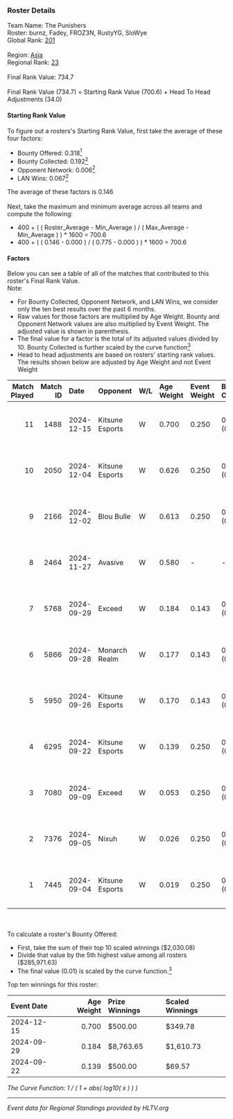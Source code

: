 ### Roster Details<br />
Team Name: The Punishers<br />
Roster: burnz, Fadey, FROZ3N, RustyYG, SloWye<br />
Global Rank: [201](../../standings_global_2025_02_28.md)<br />
<br />
Region: [Asia]( ../../standings_asia_2025_02_28.md)<br />
Regional Rank: [23]( ../../standings_asia_2025_02_28.md)<br />
<br />
Final Rank Value:  734.7<br />
<br />
Final Rank Value (734.7) = Starting Rank Value (700.6) + Head To Head Adjustments (34.0)<br />

#### Starting Rank Value<br />
To figure out a rosters's Starting Rank Value, first take the average of these four factors:<br />
- Bounty Offered: 0.318[<sup>1</sup>](#table2)
- Bounty Collected: 0.192[<sup>2</sup>](#table1)
- Opponent Network: 0.006[<sup>2</sup>](#table1)
- LAN Wins: 0.067[<sup>2</sup>](#table1)

The average of these factors is 0.146<br />
<br />
Next, take the maximum and minimum average across all teams and compute the following:<br />
- 400 + ( ( Roster_Average - Min_Average ) / ( Max_Average - Min_Average ) ) * 1600 = 700.6
- 400 + ( ( 0.146 - 0.000 ) / ( 0.775 - 0.000 ) ) * 1600 = 700.6


#### Factors<br />
Below you can see a table of all of the matches that contributed to this roster's Final Rank Value.<br />
Note:<br />

- For Bounty Collected, Opponent Network, and LAN Wins, we consider only the ten best results over the past 6 months.
- Raw values for those factors are multiplied by Age Weight. Bounty and Opponent Network values are also multiplied by Event Weight. The adjusted value is shown in parenthesis.
- The final value for a factor is the total of its adjusted values divided by 10. Bounty Collected is further scaled by the curve function[<sup>3</sup>](#curveFunction)
- Head to head adjustments are based on rosters' starting rank values. The results shown below are adjusted by Age Weight and not Event Weight
<span id="table1"></span><br />


| Match Played | Match ID | Date       | Opponent        | W/L | Age Weight | Event Weight | Bounty Collected | Opponent Network | LAN Wins  | H2H Adj. | Roster                                |
| -: | -: | :- | :- | :- | :- | :- | :- | :- | :- | -: | :- |
|           11 |     1488 | 2024-12-15 | Kitsune Esports | W   | 0.700      | 0.250        | 0.001 (0.000)    | 0.106 (0.019)    | 0 (0.000) |     7.75 | burnz, Fadey, FROZ3N, RustyYG, SloWye |
|           10 |     2050 | 2024-12-04 | Kitsune Esports | W   | 0.626      | 0.250        | 0.001 (0.000)    | 0.106 (0.017)    | 0 (0.000) |     7.05 | burnz, Fadey, FROZ3N, RustyYG, SloWye |
|            9 |     2166 | 2024-12-02 | Blou Bulle      | W   | 0.613      | 0.250        | 0.000 (0.000)    | 0.093 (0.014)    | 0 (0.000) |     6.83 | burnz, Fadey, FROZ3N, RustyYG, SloWye |
|            8 |     2464 | 2024-11-27 | Avasive         | W   | 0.580      | -            | -                | -                | 0 (0.000) |     2.71 | burnz, Fadey, FROZ3N, RustyYG, SloWye |
|            7 |     5768 | 2024-09-29 | Exceed          | W   | 0.184      | 0.143        | 0.003 (0.000)    | 0.019 (0.001)    | 1 (0.184) |     2.41 | burnz, Fadey, FROZ3N, RustyYG, SloWye |
|            6 |     5866 | 2024-09-28 | Monarch Realm   | W   | 0.177      | 0.143        | 0.001 (0.000)    | 0.018 (0.000)    | 1 (0.177) |     2.23 | burnz, Fadey, FROZ3N, RustyYG, SloWye |
|            5 |     5950 | 2024-09-26 | Kitsune Esports | W   | 0.170      | 0.143        | 0.001 (0.000)    | 0.106 (0.003)    | 1 (0.170) |     2.09 | burnz, Fadey, FROZ3N, RustyYG, SloWye |
|            4 |     6295 | 2024-09-22 | Kitsune Esports | W   | 0.139      | 0.250        | 0.001 (0.000)    | 0.106 (0.004)    | 0 (0.000) |     1.73 | burnz, Fadey, FROZ3N, RustyYG, SloWye |
|            3 |     7080 | 2024-09-09 | Exceed          | W   | 0.053      | 0.250        | 0.003 (0.000)    | 0.019 (0.000)    | 0 (0.000) |     0.70 | burnz, Fadey, FROZ3N, RustyYG, SloWye |
|            2 |     7376 | 2024-09-05 | Nixuh           | W   | 0.026      | 0.250        | 0.001 (0.000)    | 0.010 (0.000)    | 0 (0.000) |     0.30 | burnz, Fadey, FROZ3N, RustyYG, SloWye |
|            1 |     7445 | 2024-09-04 | Kitsune Esports | W   | 0.019      | 0.250        | 0.001 (0.000)    | 0.106 (0.001)    | -         |     0.24 | burnz, Fadey, FROZ3N, RustyYG, SloWye |

<br />
<span id="table2"></span><br />
To calculate a roster's Bounty Offered:<br />

- First, take the sum of their top 10 scaled winnings ($2,030.08)
- Divide that value by the 5th highest value among all rosters ($285,971.63)
- The final value (0.01) is scaled by the curve function.[<sup>3</sup>](#curveFunction)

Top ten winnings for this roster:<br />

| Event Date | Age Weight | Prize Winnings | Scaled Winnings |
| :- | -: | :- | :- |
| 2024-12-15 |      0.700 | $500.00        | $349.78         |
| 2024-09-29 |      0.184 | $8,763.65      | $1,610.73       |
| 2024-09-22 |      0.139 | $500.00        | $69.57          |


<span id="curveFunction"></span>_The Curve Function: 1 / ( 1 + abs( log10( x ) ) )_<br />

---
_Event data for Regional Standings provided by HLTV.org_<br />
